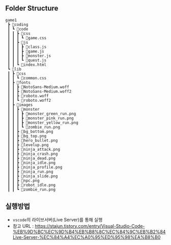 
## Folder Structure
```
game1
 ┣ 📂coding
 ┃ ┗ 📂code
 ┃ ┃ ┣ 📂css
 ┃ ┃ ┃ ┗ 📜game.css
 ┃ ┃ ┣ 📂js
 ┃ ┃ ┃ ┣ 📜class.js
 ┃ ┃ ┃ ┣ 📜game.js
 ┃ ┃ ┃ ┣ 📜monster.js
 ┃ ┃ ┃ ┗ 📜quest.js
 ┃ ┃ ┗ 📜index.html
 ┗ 📂lib
 ┃ ┣ 📂css
 ┃ ┃ ┗ 📜common.css
 ┃ ┣ 📂fonts
 ┃ ┃ ┣ 📜NotoSans-Medium.woff
 ┃ ┃ ┣ 📜NotoSans-Medium.woff2
 ┃ ┃ ┣ 📜roboto.woff
 ┃ ┃ ┗ 📜roboto.woff2
 ┃ ┣ 📂images
 ┃ ┃ ┣ 📂monster
 ┃ ┃ ┃ ┣ 📜monster_green_run.png
 ┃ ┃ ┃ ┣ 📜monster_pink_run.png
 ┃ ┃ ┃ ┣ 📜monster_yellow_run.png
 ┃ ┃ ┃ ┗ 📜zombie_run.png
 ┃ ┃ ┣ 📜bg_bottom.png
 ┃ ┃ ┣ 📜bg_top.png
 ┃ ┃ ┣ 📜hero_bullet.png
 ┃ ┃ ┣ 📜levelup.png
 ┃ ┃ ┣ 📜ninja_attack.png
 ┃ ┃ ┣ 📜ninja_crash.png
 ┃ ┃ ┣ 📜ninja_dead.png
 ┃ ┃ ┣ 📜ninja_idle.png
 ┃ ┃ ┣ 📜ninja_profile.png
 ┃ ┃ ┣ 📜ninja_run.png
 ┃ ┃ ┣ 📜ninja_slide.png
 ┃ ┃ ┣ 📜npc.png
 ┃ ┃ ┣ 📜robot_idle.png
 ┃ ┃ ┗ 📜zombie_run.png
```

## 실행방법
- `vscode`의 라이브서버(Live Server)를 통해 실행
- 참고 URL : https://stajun.tistory.com/entry/Visual-Studio-Code-%EB%9D%BC%EC%9D%B4%EB%B8%8C%EC%84%9C%EB%B2%84Live-Server-%EC%84%A4%EC%A0%95%ED%95%98%EA%B8%B0
